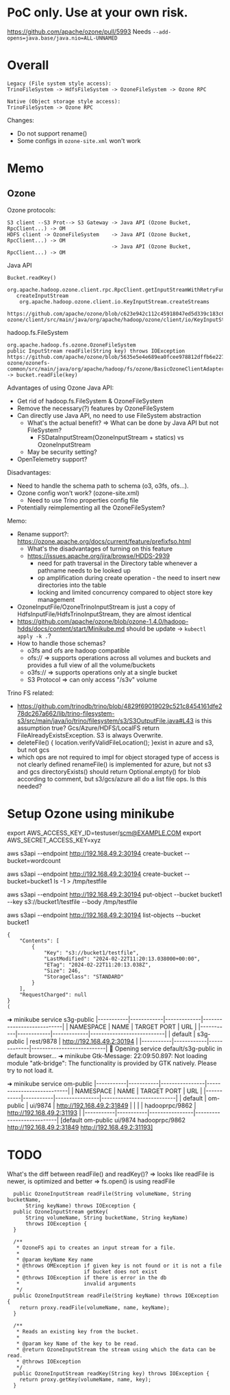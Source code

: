 # PoC only. Use at your own risk.

https://github.com/apache/ozone/pull/5993
Needs `--add-opens=java.base/java.nio=ALL-UNNAMED`

# Overall
```
Legacy (File system style access):
TrinoFileSystem -> HdfsFileSystem -> OzoneFileSystem -> Ozone RPC

Native (Object storage style access):
TrinoFileSystem -> Ozone RPC
```

Changes:
* Do not support rename()
* Some configs in `ozone-site.xml` won't work


# Memo

## Ozone
Ozone protocols:
```
S3 client --S3 Prot--> S3 Gateway -> Java API (Ozone Bucket, RpcClient...) -> OM
HDFS client -> OzoneFileSystem    -> Java API (Ozone Bucket, RpcClient...) -> OM
                                  -> Java API (Ozone Bucket, RpcClient...) -> OM
```

Java API
```
Bucket.readKey()
  org.apache.hadoop.ozone.client.rpc.RpcClient.getInputStreamWithRetryFunction
   createInputStream
    org.apache.hadoop.ozone.client.io.KeyInputStream.createStreams
     https://github.com/apache/ozone/blob/c623e942c112c45918047ed5d339c183c6f7d58c/hadoop-ozone/client/src/main/java/org/apache/hadoop/ozone/client/io/KeyInputStream.java#L88
```

hadoop.fs.FileSystem
```
org.apache.hadoop.fs.ozone.OzoneFileSystem
public InputStream readFile(String key) throws IOException
https://github.com/apache/ozone/blob/5635e5e4e689ea0fcee978812dffb6e227fabfd5/hadoop-ozone/ozonefs-common/src/main/java/org/apache/hadoop/fs/ozone/BasicOzoneClientAdapterImpl.java#L226
-> bucket.readFile(key)
```

Advantages of using Ozone Java API:
* Get rid of hadoop.fs.FileSystem & OzoneFileSystem
* Remove the necessary(?) features by OzoneFileSystem
* Can directly use Java API, no need to use FileSystem abstraction
  * What's the actual benefit? => What can be done by Java API but not FileSystem?
    * FSDataInputStream(OzoneInputStream + statics) vs OzoneInputStream
  * May be security setting?
* OpenTelemetry support?

Disadvantages:
* Need to handle the schema path to schema (o3, o3fs, ofs...).
* Ozone config won't work? (ozone-site.xml)
  * Need to use Trino properties config file
* Potentially reimplementing all the OzoneFileSystem?


Memo:
* Rename support?: https://ozone.apache.org/docs/current/feature/prefixfso.html
  * What's the disadvantages of turning on this feature
  * https://issues.apache.org/jira/browse/HDDS-2939
    * need for path traversal in the Directory table whenever a pathname needs to be looked up
    * op amplification during create operation - the need to insert new directories into the table
    * locking and limited concurrency compared to object store key management
* OzoneInputFile/OzoneTrinoInputStream is just a copy of HdfsInputFile/HdfsTrinoInputStream, they are almost identical
* https://github.com/apache/ozone/blob/ozone-1.4.0/hadoop-hdds/docs/content/start/Minikube.md should be update -> `kubectl apply -k .`?
* How to handle those schemas?
  * o3fs and ofs are hadoop compatible
  * ofs://      => supports operations across all volumes and buckets and provides a full view of all the volume/buckets
  * o3fs://     => supports operations only at a single bucket
  * S3 Protocol => can only access "/s3v" volume

Trino FS related:
* https://github.com/trinodb/trino/blob/4829f69019029c521c8454161dfe278dc267a662/lib/trino-filesystem-s3/src/main/java/io/trino/filesystem/s3/S3OutputFile.java#L43
is this assumption true? Gcs/Azure/HDFS/LocalFS return FileAlreadyExistsException. S3 is always Overwrite.
* deleteFile() { location.verifyValidFileLocation(); }exist in azure and s3, but not gcs
* which ops are not required to impl for object storaged type of access is not clearly defined
renameFile() is implemented for azure, but not s3 and gcs
directoryExists() should return Optional.empty() for blob according to comment, but s3/gcs/azure all do a list file ops. Is this needed?



# Setup Ozone using minikube
export AWS_ACCESS_KEY_ID=testuser/scm@EXAMPLE.COM
export AWS_SECRET_ACCESS_KEY=xyz

aws s3api --endpoint http://192.168.49.2:30194 create-bucket --bucket=wordcount


aws s3api --endpoint http://192.168.49.2:30194 create-bucket --bucket=bucket1
ls -1 > /tmp/testfile

aws s3api --endpoint http://192.168.49.2:30194 put-object --bucket bucket1 --key s3://bucket1/testfile --body /tmp/testfile


aws s3api --endpoint http://192.168.49.2:30194 list-objects --bucket bucket1
```
{
    "Contents": [
        {
            "Key": "s3://bucket1/testfile",
            "LastModified": "2024-02-22T11:20:13.038000+00:00",
            "ETag": "2024-02-22T11:20:13.038Z",
            "Size": 246,
            "StorageClass": "STANDARD"
        }
    ],
    "RequestCharged": null
}
(
```



➜  minikube service s3g-public
|-----------|------------|-------------|---------------------------|
| NAMESPACE |    NAME    | TARGET PORT |            URL            |
|-----------|------------|-------------|---------------------------|
| default   | s3g-public | rest/9878   | http://192.168.49.2:30194 |
|-----------|------------|-------------|---------------------------|
🎉  Opening service default/s3g-public in default browser...
➜  minikube Gtk-Message: 22:09:50.897: Not loading module "atk-bridge": The functionality is provided by GTK natively. Please try to not load it.

➜  minikube service om-public
|-----------|-----------|----------------|---------------------------|
| NAMESPACE |   NAME    |  TARGET PORT   |            URL            |
|-----------|-----------|----------------|---------------------------|
| default   | om-public | ui/9874        | http://192.168.49.2:31849 |
|           |           | hadooprpc/9862 | http://192.168.49.2:31193 |
|-----------|-----------|----------------|---------------------------|
[default om-public ui/9874
hadooprpc/9862 http://192.168.49.2:31849
http://192.168.49.2:31193]


# TODO
What's the diff between readFile() and readKey()?
=> looks like readFile is newer, is optimized and better
=> fs.open() is using readFile
```
  public OzoneInputStream readFile(String volumeName, String bucketName,
      String keyName) throws IOException {
  public OzoneInputStream getKey(
      String volumeName, String bucketName, String keyName)
      throws IOException {
  }
  
  /**
   * OzoneFS api to creates an input stream for a file.
   *
   * @param keyName Key name
   * @throws OMException if given key is not found or it is not a file
   *                     if bucket does not exist
   * @throws IOException if there is error in the db
   *                     invalid arguments
   */
  public OzoneInputStream readFile(String keyName) throws IOException {
    return proxy.readFile(volumeName, name, keyName);
  }

  /**
   * Reads an existing key from the bucket.
   *
   * @param key Name of the key to be read.
   * @return OzoneInputStream the stream using which the data can be read.
   * @throws IOException
   */
  public OzoneInputStream readKey(String key) throws IOException {
    return proxy.getKey(volumeName, name, key);
  }

```

